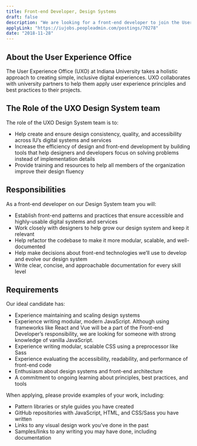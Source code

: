 ```yaml
---
title: Front-end Developer, Design Systems
draft: false
description: "We are looking for a front-end developer to join the User Experience Office Design System team at Indiana University"
applyLink: "https://iujobs.peopleadmin.com/postings/70278"
date: "2018-11-28"
---
```

## About the User Experience Office
The User Experience Office (UXO) at Indiana University takes a holistic approach to creating simple, inclusive digital experiences. UXO collaborates with university partners to help them apply user experience principles and best practices to their projects.

## The Role of the UXO Design System team

The role of the UXO Design System team is to:

- Help create and ensure design consistency, quality, and accessibility across IU’s digital systems and services
- Increase the efficiency of design and front-end development by building tools that help designers and developers focus on solving problems instead of implementation details
- Provide training and resources to help all members of the organization improve their design fluency

## Responsibilities
As a front-end developer on our Design System team you will:

- Establish front-end patterns and practices that ensure accessible and highly-usable digital systems and services
- Work closely with designers to help grow our design system and keep it relevant
- Help refactor the codebase to make it more modular, scalable, and well-documented
- Help make decisions about front-end technologies we’ll use to develop and evolve our design system
- Write clear, concise, and approachable documentation for every skill level

## Requirements
Our ideal candidate has:

- Experience maintaining and scaling design systems
- Experience writing modular, modern JavaScript. Although using frameworks like React and Vue will be a part of the Front-end Developer’s responsibility, we are looking for someone with strong knowledge of vanilla JavaScript.
- Experience writing modular, scalable CSS using a preprocessor like Sass
- Experience evaluating the accessibility, readability, and performance of front-end code
- Enthusiasm about design systems and front-end architecture 
- A commitment to ongoing learning about principles, best practices, and tools

When applying, please provide examples of your work, including:

- Pattern libraries or style guides you have created
- GitHub repositories with JavaScript, HTML, and CSS/Sass you have written
- Links to any visual design work you’ve done in the past
- Samples/links to any writing you may have done, including documentation
